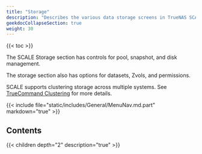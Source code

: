 ```yaml
---
title: "Storage"
description: "Describes the various data storage screens in TrueNAS SCALE."
geekdocCollapseSection: true
weight: 30
---
```


{{< toc >}}

The SCALE Storage section has controls for pool, snapshot, and disk management.

The storage section also has options for datasets, Zvols, and permissions.

SCALE supports clustering storage across multiple systems.
See [TrueCommand Clustering](https://www.truenas.com/docs/solutions/integrations/smbclustering/) for more details.

{{< include file="static/includes/General/MenuNav.md.part" markdown="true" >}}

## Contents

{{< children depth="2" description="true" >}}